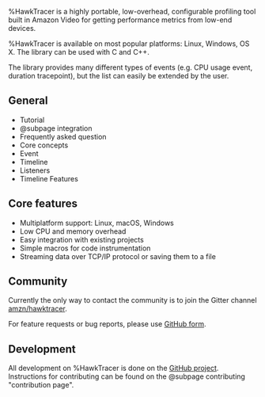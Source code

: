 %HawkTracer is a highly portable, low-overhead, configurable profiling tool built in Amazon Video for getting performance metrics from low-end devices.

%HawkTracer is available on most popular platforms: Linux, Windows, OS X. The library can be used with C and C++.

The library provides many different types of events (e.g. CPU usage event, duration tracepoint), but the list can easily be extended by the user.

## General
* Tutorial
* @subpage integration
* Frequently asked question
* Core concepts
 * Event
 * Timeline
 * Listeners
 * Timeline Features

## Core features
* Multiplatform support: Linux, macOS, Windows
* Low CPU and memory overhead
* Easy integration with existing projects
* Simple macros for code instrumentation
* Streaming data over TCP/IP protocol or saving them to a file

## Community
Currently the only way to contact the community is to join the Gitter channel [amzn/hawktracer](https://gitter.im/amzn/hawktracer).

For feature requests or bug reports, please use [GitHub form](https://github.com/amzn/hawktracer/issues/new). 

## Development
All development on %HawkTracer is done on the [GitHub project](https://github.com/amzn/hawktracer). Instructions for contributing can be found on the @subpage contributing "contribution page".

